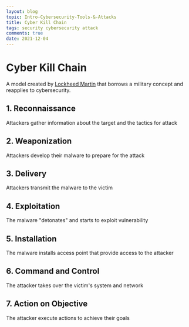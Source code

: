 ```yaml
---
layout: blog
topic: Intro-Cybersecurity-Tools-&-Attacks
title: Cyber Kill Chain
tags: security cybersecurity attack
comments: true
date: 2021-12-04
---
```


# Cyber Kill Chain

A model created by [Lockheed Martin](https://www.lockheedmartin.com/content/dam/lockheed-martin/rms/documents/cyber/LM-White-Paper-Intel-Driven-Defense.pdf) that borrows a military concept and reapplies to cybersecurity. 

## 1. Reconnaissance
Attackers gather information about the target and the tactics for attack

## 2. Weaponization
Attackers develop their malware to prepare for the attack

## 3. Delivery
Attackers transmit the malware to the victim

## 4. Exploitation
The malware "detonates" and starts to exploit vulnerability

## 5. Installation
The malware installs access point that provide access to the attacker

## 6. Command and Control
The attacker takes over the victim's system and network

## 7. Action on Objective
The attacker execute actions to achieve their goals


